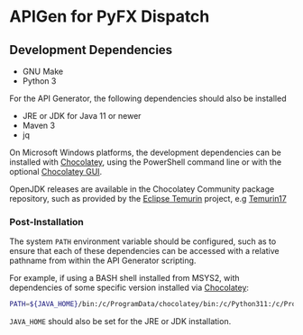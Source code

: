 APIGen for PyFX Dispatch
========================

## Development Dependencies

- GNU Make
- Python 3

For the API Generator, the following dependencies should also be
installed

- JRE or JDK for Java 11 or newer
- Maven 3
- jq

On Microsoft Windows platforms, the development dependencies can be
installed with [Chocolatey][choco], using the PowerShell command
line or with the optional [Chocolatey GUI][choco-gui].

OpenJDK releases are available in the Chocolatey Community package
repository, such as provided by the [Eclipse Temurin][temurin]
project, e.g [Temurin17][temurin17]

### Post-Installation

The system `PATH` environment variable should be configured, such as
to ensure that each of these dependencies can be accessed with a
relative pathname from within the API Generator scripting.

For example, if using a BASH shell installed from MSYS2, with
dependencies of some specific version installed via
[Chocolatey][choco]:

```sh
PATH=${JAVA_HOME}/bin:/c/ProgramData/chocolatey/bin:/c/Python311:/c/ProgramData/chocolatey/lib/maven/apache-maven-3.9.4/bin:${PATH}
```

`JAVA_HOME` should also be set for the JRE or JDK installation.


[choco]: https://community.chocolatey.org/
[choco-gui]: https://community.chocolatey.org/packages/ChocolateyGUI
[temurin]: https://projects.eclipse.org/projects/adoptium.temurin
[temurin17]: https://community.chocolatey.org/packages/Temurin17
